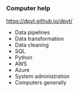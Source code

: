 ### Computer help

https://dpvt.github.io/dpvt/

- Data pipelines
- Data transformation
- Data cleaning
- SQL
- Python
- AWS
- Azure
- System administration
- Computers generally
